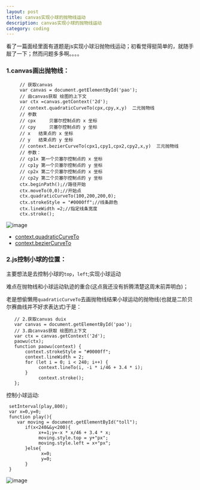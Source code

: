 ```yaml
---
layout: post
title: canvas实现小球的抛物线运动
description: canvas实现小球的抛物线运动
category: coding
---
```

看了一篇面经里面有道题是js实现小球沿抛物线运动；初看觉得挺简单的，就随手敲了一下；然而问题多多啊。。。。

### 1.canvas画出抛物线：

         // 获取canvas
         var canvas = document.getElementById('pao');
         // 由canvas获取 绘图的上下文
         var ctx =canvas.getContext('2d');
         // context.quadraticCurveTo(cpx,cpy,x,y)  二元抛物线
         // 参数
         // cpx 	贝塞尔控制点的 x 坐标
         // cpy 	贝塞尔控制点的 y 坐标
         // x 	结束点的 x 坐标
         // y 	结束点的 y 坐标
         // context.bezierCurveTo(cpx1,cpy1,cpx2,cpy2,x,y)  三元抛物线
         // 参数：
         // cp1x 第一个贝塞尔控制点的 x 坐标
         // cp1y 第一个贝塞尔控制点的 y 坐标
         // cp2x 第二个贝塞尔控制点的 x 坐标
         // cp2y 第二个贝塞尔控制点的 y 坐标
         ctx.beginPath();//路径开始
         ctx.moveTo(0,0);//开始点
         ctx.quadraticCurveTo(100,200,200,0);
         ctx.strokeStyle = "#0000ff";//线条颜色
         ctx.lineWidth =2;//指定线条宽度
         ctx.stroke();

![image](http://wx2.sinaimg.cn/mw690/a14ea38fgy1fdvtsn4dnwj207l05fq2q.jpg)

- [context.quadraticCurveTo][1]
- [context.bezierCurveTo][2]

### 2.js控制小球的位置：
主要想法是去控制小球的`top`，`left`;实现小球运动

难点在抛物线和小球运动轨迹的重合(这点我还没有折腾清楚这周末前弄明白)；

老是想偷懒用`quadraticCurveTo`去画抛物线结果小球运动的抛物线(也就是二阶贝尔赛曲线并不好求表达式)于是：

       // 2.获取canvas duix
       var canvas = document.getElementById('pao');
       // 3.由canvas获取 绘图的上下文
       var ctx = canvas.getContext('2d');
       paowu(ctx);
       function paowu(context) {
           context.strokeStyle = "#0000ff";
           context.lineWidth = 2;
           for (let i = 0; i < 240; i++) {
                context.lineTo(i, -i * i/46 + 3.4 * i);
           }
                context.stroke();
       };

控制小球运动:

     setInterval(play,800);
     var x=0,y=0;
     function play(){
        var moving = document.getElementById("toll");
           if(x<240&&y<200){
                x+=1;y=-x * x/46 + 3.4 * x;
                moving.style.top = y+"px";
                moving.style.left = x+"px";
           }else{
                 x=0;
                 y=0;
           }
     }

![image](http://wx3.sinaimg.cn/mw690/a14ea38fgy1fdvtspqbabj20db07qaa2.jpg)

[1]: http://www.w3school.com.cn/tags/canvas_quadraticcurveto.asp
[2]: http://www.w3school.com.cn/tags/canvas_beziercurveto.asp